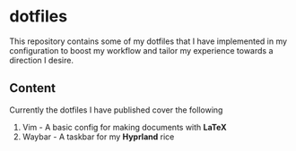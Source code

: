 # dotfiles

This repository contains some of my dotfiles that I have implemented in my configuration to boost my workflow
and tailor my experience towards a direction I desire.


Content
---

Currently the dotfiles I have published cover the following
1) Vim - A basic config for making documents with **LaTeX**
2) Waybar - A taskbar for my **Hyprland** rice
